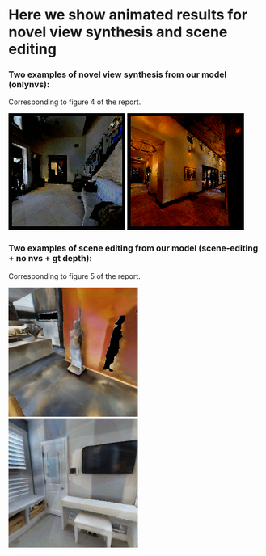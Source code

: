 # Here we show animated results for novel view synthesis and scene editing

### Two examples of novel view synthesis from our model (onlynvs):
Corresponding to figure 4 of the report.

![Novel View Synthesis Example 1](nvs_example_1.gif "Novel View Synthesis Example 1")
![Novel View Synthesis Example 2](nvs_example_2.gif "Novel View Synthesis Example 2")

### Two examples of scene editing from our model (scene-editing + no nvs + gt depth):
Corresponding to figure 5 of the report.

![Scene Editing Example 1](scene_editing_example_1.gif "Scene Editing Example 1")
![Scene Editing Example 2](scene_editing_example_2.gif "Scene Editing Example 2")